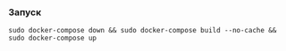 ### Запуск
```sudo docker-compose down && sudo docker-compose build --no-cache && sudo docker-compose up```
